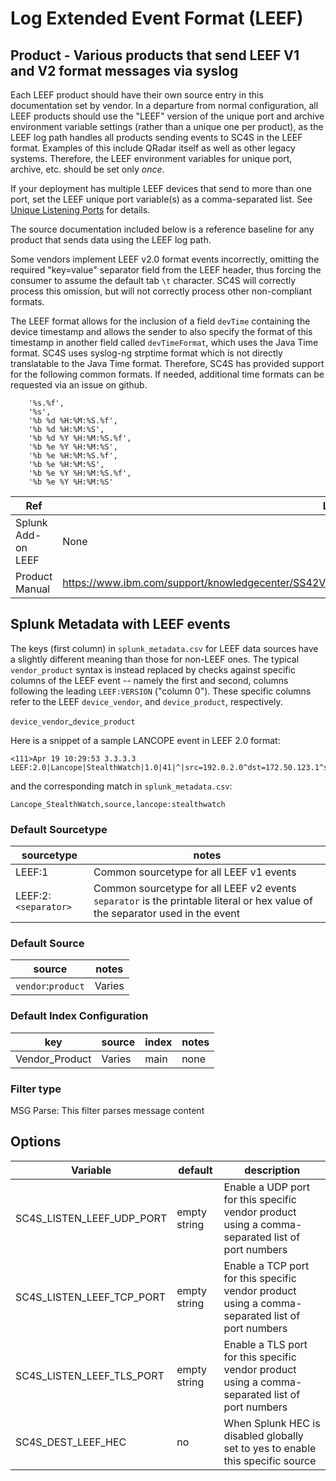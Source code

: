 # Log Extended Event Format (LEEF)

## Product - Various products that send LEEF V1 and V2 format messages via syslog

Each LEEF product should have their own source entry in this documentation set by vendor.  In a departure
from normal configuration, all LEEF products should use the "LEEF" version of the unique port and
archive environment variable settings (rather than a unique one per product), as the LEEF log path
handles all products sending events to SC4S in the LEEF format. Examples of this include QRadar itself
as well as other legacy systems.  Therefore, the LEEF environment variables for unique port, archive, etc.
should be set only _once_.

If your deployment has multiple LEEF devices that send to more than one port,
set the LEEF unique port variable(s) as a comma-separated list.  See [Unique Listening Ports](https://splunk-connect-for-syslog.readthedocs.io/en/develop/sources/#unique-listening-ports)
for details.

The source documentation included below is a reference baseline for any product that sends data
using the LEEF log path.

Some vendors implement LEEF v2.0 format events incorrectly, omitting the required "key=value" separator field
from the LEEF header, thus forcing the consumer to assume the default tab `\t` character.
SC4S will correctly process this omission, but will not correctly process other non-compliant formats.

The LEEF format allows for the inclusion of a field `devTime` containing the device timestamp and allows the sender to
also specify the format of this timestamp in another field called `devTimeFormat`, which uses the Java Time format.
SC4S uses syslog-ng strptime format which is not directly translatable to the Java Time format. Therefore, SC4S has
provided support for the following common formats.  If needed, additional time formats can be requested via an issue on
github.

```
    '%s.%f',
    '%s',
    '%b %d %H:%M:%S.%f',
    '%b %d %H:%M:%S',
    '%b %d %Y %H:%M:%S.%f',
    '%b %e %Y %H:%M:%S',
    '%b %e %H:%M:%S.%f',
    '%b %e %H:%M:%S',
    '%b %e %Y %H:%M:%S.%f',
    '%b %e %Y %H:%M:%S'  
```

| Ref            | Link                                                                                                    |
|----------------|---------------------------------------------------------------------------------------------------------|
| Splunk Add-on LEEF | None                                                          |
| Product Manual | <https://www.ibm.com/support/knowledgecenter/SS42VS_DSM/com.ibm.dsm.doc/c_LEEF_Format_Guide_intro.html>                                                 |

## Splunk Metadata with LEEF events

The keys (first column) in `splunk_metadata.csv` for LEEF data sources have a slightly different meaning than those for non-LEEF ones.
The typical `vendor_product` syntax is instead replaced by checks against specific columns of the LEEF event -- namely the first and
second, columns following the leading `LEEF:VERSION` ("column 0"). These specific columns refer to the LEEF  `device_vendor`,
and `device_product`, respectively.

`device_vendor`\_`device_product`

Here is a snippet of a sample LANCOPE event in LEEF 2.0 format:

```
<111>Apr 19 10:29:53 3.3.3.3 LEEF:2.0|Lancope|StealthWatch|1.0|41|^|src=192.0.2.0^dst=172.50.123.1^sev=5^cat=anomaly^srcPort=81^dstPort=21^usrName=joe.black
```

and the corresponding match in `splunk_metadata.csv`:

```
Lancope_StealthWatch,source,lancope:stealthwatch
```

### Default Sourcetype

| sourcetype     | notes                                                                                                   |
|----------------|---------------------------------------------------------------------------------------------------------|
| LEEF:1         | Common sourcetype for all LEEF v1 events                                                               |
| LEEF:2:`<separator>`         | Common sourcetype for all LEEF v2 events `separator` is the printable literal or hex value of the separator used in the event |

### Default Source

| source     | notes                                                                                                   |
|----------------|---------------------------------------------------------------------------------------------------------|
| `vendor`:`product`        | Varies                                                                                               |

### Default Index Configuration

| key            | source     | index          | notes          |
|----------------|----------------|----------------|----------------|
| Vendor_Product      | Varies      | main          | none          |

### Filter type

MSG Parse: This filter parses message content

## Options

| Variable       | default        | description    |
|----------------|----------------|----------------|
| SC4S_LISTEN_LEEF_UDP_PORT      | empty string      | Enable a UDP port for this specific vendor product using a comma-separated list of port numbers |
| SC4S_LISTEN_LEEF_TCP_PORT      | empty string      | Enable a TCP port for this specific vendor product using a comma-separated list of port numbers |
| SC4S_LISTEN_LEEF_TLS_PORT      | empty string      | Enable a TLS  port for this specific vendor product using a comma-separated list of port numbers |
| SC4S_DEST_LEEF_HEC | no | When Splunk HEC is disabled globally set to yes to enable this specific source |
